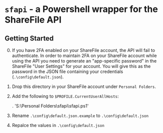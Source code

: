 # `sfapi` - a Powershell wrapper for the ShareFile API

## Getting Started

0. If you have 2FA enabled on your ShareFile account, the API will fail to authenticate. In order to maintain 2FA on your ShareFile account while using the API you need to generate an "app-specific password" in the ShareFile "User Settings" for your account. You will give this as the password in the JSON file containing your credentials (`.\config\default.json`).
1. Drop this directory in your ShareFile account under `Personal Folders`.
2. Add the following to `$PROFILE.CurrentUserAllHosts`:

	. 'S:\Personal Folders\sfapi\sfapi.ps1'

3. Rename `.\config\default.json.example` to `.\config\default.json`
4. Repalce the values in `.\config\default.json`
 
 